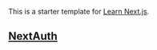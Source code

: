 This is a starter template for [Learn Next.js](https://nextjs.org/learn).

## [NextAuth](https://next-auth.js.org/)
